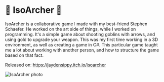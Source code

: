 # 🏹 IsoArcher 🏹

IsoArcher is a collaborative game I made with my best-friend Stephen Schaefer. He worked on the art side of things, while I worked on programming. It's a simple game about shooting goblins with arrows, and using gold to upgrade your weapon. This was my first time working in a 3D environment, as well as creating a game in C#. This particular game taught me a lot about working with another person, and how to structure the game based on that fact.

Released on: https://jaydensippy.itch.io/isoarcher

![IsoArcher photo](https://jaydensipe.github.io/images/isoarcherpic2.webp)

